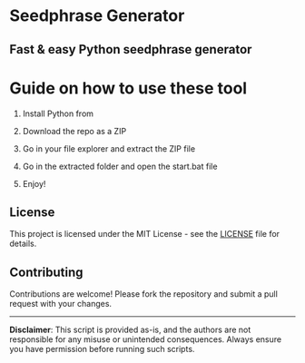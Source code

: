 # Seedphrase Generator

## Fast & easy Python seedphrase generator

# Guide on how to use these tool

1. Install Python from 
 
2. Download the repo as a ZIP

3. Go in your file explorer and extract the ZIP file 

4. Go in the extracted folder and open the start.bat file

5. Enjoy!
 
## License

This project is licensed under the MIT License - see the [LICENSE](LICENSE) file for details.
  
## Contributing
 
Contributions are welcome! Please fork the repository and submit a pull request with your changes.  

--- 
 
**Disclaimer**: This script is provided as-is, and the authors are not responsible for any misuse or unintended consequences. Always ensure you have permission before running such scripts.